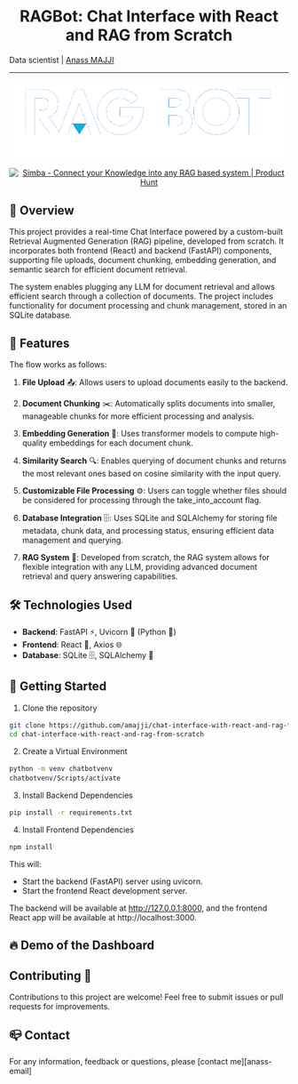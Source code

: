 <h1 align="center">RAGBot: Chat Interface with React and RAG from Scratch</h1>

Data scientist | [Anass MAJJI](https://www.linkedin.com/in/anass-majji-729773157/)
***
<p align="center">
<img src="/assets/rag_bot_short.png" alt="RAGBot Logo" />
</p>


<p align="center">
<a href="https://www.producthunt.com/posts/simba-2?embed=true&utm_source=badge-featured&utm_medium=badge&utm_souce=badge-simba&#0045;2" target="_blank"><img src="https://api.producthunt.com/widgets/embed-image/v1/featured.svg?post_id=863851&theme=light&t=1739449352356" alt="Simba&#0032; - Connect&#0032;your&#0032;Knowledge&#0032;into&#0032;any&#0032;RAG&#0032;based&#0032;system | Product Hunt" style="width: 250px; height: 54px;" width="250" height="54" /></a>
</p>

<p align="center">

## :monocle_face: Overview


This project provides a real-time Chat Interface powered by a custom-built Retrieval Augmented Generation (RAG) pipeline, developed from scratch. It incorporates both frontend (React) and backend (FastAPI) components, supporting file uploads, document chunking, embedding generation, and semantic search for efficient document retrieval.

The system enables plugging any LLM for document retrieval and allows efficient search through a collection of documents. The project includes functionality for document processing and chunk management, stored in an SQLite database.

## 🌟 Features

The flow works as follows:

1. **File Upload** 📤: Allows users to upload documents easily to the backend.

2. **Document Chunking** ✂️: Automatically splits documents into smaller, manageable chunks for more efficient processing and analysis.

3. **Embedding Generation** 🧠: Uses transformer models to compute high-quality embeddings for each document chunk.

4. **Similarity Search** 🔍: Enables querying of document chunks and returns the most relevant ones based on cosine similarity with the input query.

5. **Customizable File Processing** ⚙️: Users can toggle whether files should be considered for processing through the take_into_account flag.

6. **Database Integration** 🗄️: Uses SQLite and SQLAlchemy for storing file metadata, chunk data, and processing status, ensuring efficient data management and querying.

7. **RAG System** 🔗: Developed from scratch, the RAG system allows for flexible integration with any LLM, providing advanced document retrieval and query answering capabilities.


## 🛠️ Technologies Used

- **Backend**: FastAPI ⚡️, Uvicorn 🚀 (Python 🐍)
- **Frontend**: React 🔵, Axios 🌐
- **Database**: SQLite 🗄️, SQLAlchemy 🔗




## 🚀 Getting Started 
1. Clone the repository
```bash
git clone https://github.com/amajji/chat-interface-with-react-and-rag-from-scratch.git
cd chat-interface-with-react-and-rag-from-scratch
```

2. Create a Virtual Environment 
```bash
python -m venv chatbotvenv
chatbotvenv/Scripts/activate
```

3. Install Backend Dependencies
```bash
pip install -r requirements.txt
```

4. Install Frontend Dependencies
```bash
npm install
```

This will:

  - Start the backend (FastAPI) server using uvicorn.
  - Start the frontend React development server.

The backend will be available at http://127.0.0.1:8000, and the frontend React app will be available at http://localhost:3000.



## :fire: Demo of the Dashboard



## Contributing 🤝

Contributions to this project are welcome! Feel free to submit issues or pull requests for improvements.

## :mailbox_closed: Contact
For any information, feedback or questions, please [contact me][anass-email]